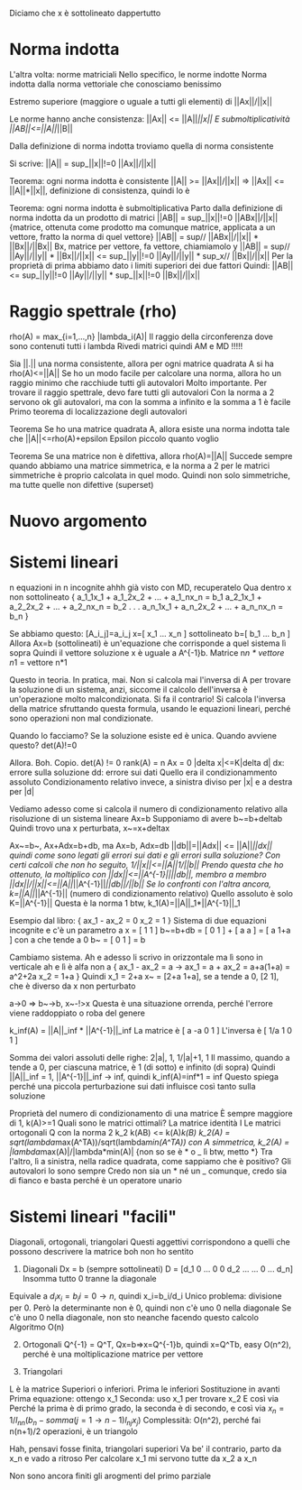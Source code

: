 Diciamo che x è sottolineato dappertutto

# Norma indotta

L'altra volta: norme matriciali
Nello specifico, le norme indotte
Norma indotta dalla norma vettoriale che conosciamo benissimo

Estremo superiore (maggiore o uguale a tutti gli elementi) di ||Ax||/||x||

Le norme hanno anche consistenza: ||Ax|| <= ||A||*||x||
E submoltiplicatività ||AB||<=||A||*||B||

Dalla definizione di norma indotta troviamo quella di norma consistente

Si scrive: ||A|| = sup_||x||!=0 ||Ax||/||x||

Teorema: ogni norma indotta è consistente
||A|| >= ||Ax||/||x|| => ||Ax|| <= ||A||*||x||, definizione di consistenza, quindi lo è

Teorema: ogni norma indotta è submoltiplicativa
Parto dalla definizione di norma indotta da un prodotto di matrici
||AB|| = sup_||x||!=0 ||ABx||/||x|| {matrice, ottenuta come prodotto ma comunque matrice, applicata a un vettore, fratto la norma di quel vettore}
||AB|| = sup// ||ABx||/||x|| * ||Bx||/||Bx||
Bx, matrice per vettore, fa vettore, chiamiamolo y
||AB|| = sup// ||Ay||/||y|| * ||Bx||/||x|| <= sup_||y||!=0 ||Ay||/||y|| * sup_x// ||Bx||/||x||
Per la proprietà di prima abbiamo dato i limiti superiori dei due fattori
Quindi:
||AB|| <= sup_||y||!=0 ||Ay||/||y|| * sup_||x||!=0 ||Bx||/||x||

# Raggio spettrale (rho)

rho(A) = max_{i=1,...,n} |lambda_i(A)|
Il raggio della circonferenza dove sono contenuti tutti i lambda
Rivedi matrici quindi AM e MD !!!!!

Sia ||.|| una norma consistente, allora per ogni matrice quadrata A si ha rho(A)<=||A||
Se ho un modo facile per calcolare una norma, allora ho un raggio minimo che racchiude tutti gli autovalori
Molto importante. Per trovare il raggio spettrale, devo fare tutti gli autovalori
Con la norma a 2 servono ok gli autovalori, ma con la somma a infinito e la somma a 1 è facile
Primo teorema di localizzazione degli autovalori

Teorema
Se ho una matrice quadrata A, allora esiste una norma indotta tale che ||A||<=rho(A)+epsilon
Epsilon piccolo quanto voglio

Teorema
Se una matrice non è difettiva, allora rho(A)=||A||
Succede sempre quando abbiamo una matrice simmetrica, e la norma a 2 per le matrici simmetriche è proprio calcolata in quel modo. Quindi non solo simmetriche, ma tutte quelle non difettive (superset)



# Nuovo argomento
# Sistemi lineari

n equazioni in n incognite
ahhh già visto con MD, recuperatelo
Qua dentro x non sottolineato
{
    a_1_1x_1 + a_1_2x_2 + ... + a_1_nx_n = b_1
    a_2_1x_1 + a_2_2x_2 + ... + a_2_nx_n = b_2
    .
    .
    .
    a_n_1x_1 + a_n_2x_2 + ... + a_n_nx_n = b_n
}

Se abbiamo questo:
[A_i_j]=a_i_j
x=[
    x_1
    ...
    x_n
]
sottolineato b=[
    b_1
    ...
    b_n
]
Allora Ax=b (sottolineati) è un'equazione che corrisponde a quel sistema lì sopra
Quindi il vettore soluzione x è uguale a A^{-1}b. Matrice n*n * vettore n*1 = vettore n*1

Questo in teoria. In pratica, mai. Non si calcola mai l'inversa di A per trovare la soluzione di un sistema, anzi, siccome il calcolo dell'inversa è un'operazione molto malcondizionata. Si fa il contrario! Si calcola l'inversa della matrice sfruttando questa formula, usando le equazioni lineari, perché sono operazioni non mal condizionate.

Quando lo facciamo? Se la soluzione esiste ed è unica. Quando avviene questo? det(A)!=0

Allora. Boh. Copio.
det(A) != 0
rank(A) = n
Ax = 0
|delta x|<=K|delta d|
dx: errore sulla soluzione
dd: errore sui dati
Quello era il condizionammento assoluto
Condizionamento relativo invece, a sinistra diviso per |x| e a destra per |d|

Vediamo adesso come si calcola il numero di condizionamento relativo alla risoluzione di un sistema lineare
Ax=b
Supponiamo di avere b~=b+deltab
Quindi trovo una x perturbata, x~=x+deltax

Ax~=b~, Ax+Adx=b+db, ma Ax=b, Adx=db
||db||=||Adx|| <= ||A||*||dx||
quindi come sono legati gli errori sui dati e gli errori sulla soluzione?
Con certi calcoli che non ho seguito, 1/||x||<=||A||*1/||b||
Prendo questa che ho ottenuto, la moltiplico con ||dx||<=||A^{-1}||*||db||, membro a membro
||dx||/||x||<=||A||*||A^{-1}||*||db||/||b||
Se lo confronti con l'altra ancora, k=||A||*||A^{-1}|| (numero di condizionamento relativo)
Quello assoluto è solo K=||A^{-1}||
Questa è la norma 1 btw, k_1(A)=||A||_1*||A^{-1}||_1

Esempio dal libro:
{
    ax_1 - ax_2 = 0
    x_2 = 1
}
Sistema di due equazioni incognite e c'è un parametro a
x = [
    1
    1
]
b~=b+db = [
    0
    1
] + [
    a
    a
] = [
    a
    1+a
]
con a che tende a 0
b~ = [
    0
    1
] = b

Cambiamo sistema. Ah e adesso li scrivo in orizzontale ma lì sono in verticale
ah e lì è alfa non a
{
    ax_1 - ax_2 = a → ax_1 = a + ax_2 = a+a(1+a) = a^2+2a
    x_2 = 1+a
}
Quindi x_1 = 2+a
x~ = [2+a 1+a], se a tende a 0, [2 1], che è diverso da x non perturbato

a→0 => b~→b, x~-!>x
Questa è una situazione orrenda, perché l'errore viene raddoppiato o roba del genere

k_inf(A) = ||A||_inf * ||A^{-1}||_inf
La matrice è [
    a -a
    0 1
]
L'inversa è [
    1/a 1
    0 1
]

Somma dei valori assoluti delle righe: 2|a|, 1, 1/|a|+1, 1
Il massimo, quando a tende a 0, per ciascuna matrice, è 1 (di sotto) e infinito (di sopra)
Quindi ||A||_inf = 1, ||A^{-1}||_inf → inf, quindi k_inf(A)=inf*1 = inf
Questo spiega perché una piccola perturbazione sui dati influisce così tanto sulla soluzione

Proprietà del numero di condizionamento di una matrice
È sempre maggiore di 1, k(A)>=1
Quali sono le matrici ottimali?
    La matrice identità I
    Le matrici ortogonali Q con la norma 2 k_2
    k(AB) <= k(A)*k(B)
    k_2(A) = sqrt(lambda*max(A^TA))/sqrt(lambda*min(A^TA))
        con A simmetrica, k_2(A) = |lambda*max(A)|/|lambda*min(A)| {non so se è * o _ lì btw, metto *}
Tra l'altro, lì a sinistra, nella radice quadrata, come sappiamo che è positivo? Gli autovalori lo sono sempre
Credo non sia un * né un _ comunque, credo sia di fianco e basta perché è un operatore unario

# Sistemi lineari "facili"
Diagonali, ortogonali, triangolari
Questi aggettivi corrispondono a quelli che possono descrivere la matrice boh non ho sentito

1. Diagonali
Dx = b (sempre sottolineati)
D = [d_1 0 ... 0
    0 d_2 ...
    ...
    0 ... d_n]
Insomma tutto 0 tranne la diagonale

Equivale a $d_ix_i=b_i i=0→n$, quindi x_i=b_i/d_i
Unico problema: divisione per 0. Però la determinante non è 0, quindi non c'è uno 0 nella diagonale
Se c'è uno 0 nella diagonale, non sto neanche facendo questo calcolo
Algoritmo O(n)

2. Ortogonali
Q^{-1} = Q^T, Qx=b=>x=Q^{-1}b, quindi x=Q^Tb, easy
O(n^2), perché è una moltiplicazione matrice per vettore

3. Triangolari

L è la matrice
Superiori o inferiori. Prima le inferiori
Sostituzione in avanti
Prima equazione: ottengo x_1
Seconda: uso x_1 per trovare x_2
E così via
Perché la prima è di primo grado, la seconda è di secondo, e così via
$x_n = 1/l_{nn} (b_n - somma(j=1→n-1) l_{nj}x_j)$
Complessità: O(n^2), perché fai n(n+1)/2 operazioni, è un triangolo

Hah, pensavi fosse finita, triangolari superiori
Va be' il contrario, parto da x_n e vado a ritroso
Per calcolare x_1 mi servono tutte da x_2 a x_n

Non sono ancora finiti gli arogmenti del primo parziale